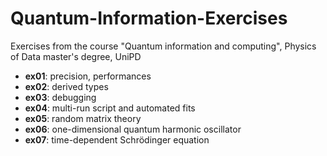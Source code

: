 # Quantum-Information-Exercises
Exercises from the course "Quantum information and computing", Physics of Data master's degree, UniPD

- **ex01**: precision, performances
- **ex02**: derived types
- **ex03**: debugging
- **ex04**: multi-run script and automated fits
- **ex05**: random matrix theory
- **ex06**: one-dimensional quantum harmonic oscillator
- **ex07**: time-dependent Schrödinger equation

